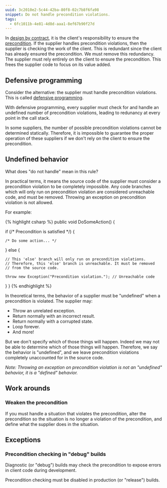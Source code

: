 ```yaml
---
uuid: 3c2010e2-5c44-42ba-80f8-02c7b8f6fa98
snippet: Do not handle precondition violations.
tags:
  - 6fc1011b-4e81-4d8d-aaa1-8ef67b90f27d
---
```


In [design by contract][1], it is the client's responsibility to ensure
the [precondition][2]. If the supplier handles precondition violations,
then the supplier is checking the work of the client. This is redundant
since the client has already ensured the precondition. We must remove
this redundancy. The supplier must rely entirely on the client to ensure
the precondition. This frees the supplier code to focus on its value
added.

## Defensive programming

Consider the alternative: the supplier must handle precondition
violations. This is called [defensive programming][3].

With defensive programming,  every supplier must check for and handle an
undefined number of precondition violations, leading to redunancy at
every point in the call stack.

In some suppliers, the number of possible precondition violations cannot
be determined statically. Therefore, it is impossible to guarantee the
proper operation of these suppliers if we don't rely on the client to
ensure the precondition.

## Undefined behavior

What does "do not handle" mean in this rule?

In practical terms, it means the source code of the supplier must
consider a precondition violation to be completely impossible. Any code
branches which will only run on precondition violation are considered
unreachable code, and must be removed. Throwing an exception on
precondition violation is not allowed.

For example:

{% highlight csharp %}
public void DoSomeAction()
{

  if (/* Precondition is satisfied */)
  {

    /* Do some action... */
  }
  else
  {

    // This 'else' branch will only run on precondition violations.
    // Therefore, this 'else' branch is unreachable. It must be removed
    // from the source code.

    throw new Exception("Precondition violation."); // Unreachable code
  }
}
{% endhighlight %}

In theoretical terms, the behavior of a supplier must be "undefined"
when a precondition is violated. The supplier may:

- Throw an unrelated exception.
- Return normally with an incorrect result.
- Return normally with a corrupted state.
- Loop forever.
- And more!

But we don't specify which of those things will happen. Indeed we may
not be able to determine which of those things will happen. Therefore,
we say the behavior is "undefined", and we leave precondition violations
completely unaccounted for in the source code.

*Note: Throwing an exception on precondition violation is not an
"undefined" behavior, it is a "defined" behavior.*

## Work arounds

### Weaken the precondition

If you must handle a situation that violates the precondition, alter the
precondition so the situation is no longer a violation of the
precondition, and define what the supplier does in the situation.

## Exceptions

### Precondition checking in "debug" builds

Diagnostic (or "debug") builds may check the precondition to expose
errors in client code during development.

Precondition checking must be disabled in production (or "release")
builds.

[1]: https://www.eiffel.org/doc/glossary/Glossary#Design_by_Contract
[2]: https://www.eiffel.org/doc/glossary/Glossary#Precondition
[3]: https://www.eiffel.org/doc/glossary/Glossary#Defensive_programming
